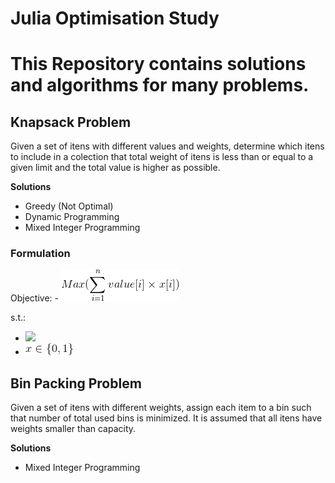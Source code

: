 # Julia Optimisation Study

# This Repository contains solutions and algorithms for many problems.

<h2> Knapsack Problem </h2>

Given a set of itens with different values and weights, determine which itens to include in a colection that total weight of itens is less than or equal to a given limit and the total value is higher as possible.

**Solutions**
* Greedy (Not Optimal)
* Dynamic Programming
* Mixed Integer Programming

<h3>Formulation</h3>
Objective:
- <img src="imgs/KnapsackObj.gif" /> 

s.t.:
- <img src="imgs/KnapsackConst.gif" /> 
- <img src="imgs/KnapsackVariable.gif" /> 

<h2> Bin Packing Problem </h2>

Given a set of itens with different weights, assign each item to a bin such that number of total used bins is minimized. It is assumed that all itens have weights smaller than capacity.

**Solutions**

* Mixed Integer Programming
